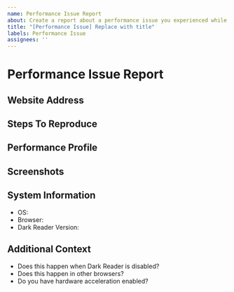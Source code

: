 ```yaml
---
name: Performance Issue Report
about: Create a report about a performance issue you experienced while using Dark Reader.
title: "[Performance Issue] Replace with title"
labels: Performance Issue
assignees: ''
---
```


<!--
  ⚠⚠ Do not delete this issue template! ⚠⚠
  Reported issues must use this template and have all the necessary information provided. Incomplete reports are likely to be ignored and closed.
-->

<!--
  Thank you for taking the time to create a report about a performance issue. Ensure that there are no other existing reports for this performance issue. Also, remember to fill out every section on this report and remove any that are not needed. Finally, place a brief description in the title of this report. NOTE: Ensure that this is an actual performance issue. One extra second to load the website is not a performance issue.
-->

# Performance Issue Report

## Website Address
<!-- Provide the website address to allow us to troubleshoot this performance issue. -->

## Steps To Reproduce
<!-- Provide steps to reproduce the problem, and allowing us to troubleshoot this performance issue. -->
<!--
Here is an example:
- Go to example.com.
- Hover over the example button.
- Notice spikes in CPU usage.
-->

## Performance Profile
<!-- Provide a link to a Chromium or a Firefox profile. -->

## Screenshots
<!-- If applicable, add screenshots to help explain this website issue. -->

## System Information
<!--
  Specify the browser name and version as well as the Dark Reader version you are using. Please do an online search for help if you are not familiar with how to get this information.
-->

- OS: <!-- e.g. Windows, macOS, Linux -->
- Browser: <!-- e.g. Chrome 91, Firefox 90, Edge 91, Safari 14 -->
- Dark Reader Version: <!-- e.g. 4.9.34 -->

## Additional Context
- Does this happen when Dark Reader is disabled?
- Does this happen in other browsers?
- Do you have hardware acceleration enabled?

<!-- Provide any additional information about this performance issue. -->
